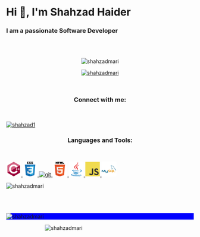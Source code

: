 <h1 align="left">Hi 👋, I'm Shahzad Haider</h1>
<h3 align="left">I am a passionate Software Developer</h3>
<br><br>
<p align="center"> <img src="https://komarev.com/ghpvc/?username=shahzadmari&label=Profile%20views&color=0e75b6&style=flat" alt="shahzadmari" /> </p>

<p align="center"> <a href="https://github.com/ryo-ma/github-profile-trophy"><img src="https://github-profile-trophy.vercel.app/?username=shahzadmari" alt="shahzadmari" /></a> </p>
<br>
<h3 align="center">Connect with me:</h3>
<br>
<p align="left">
<a href="https://instagram.com/shahzad1" target="blank"><img align="center" src="https://raw.githubusercontent.com/rahuldkjain/github-profile-readme-generator/master/src/images/icons/Social/instagram.svg" alt="shahzad1" height="30" width="40" /></a>
</p>

<h3 align="center">Languages and Tools:</h3>
<br>
<p align="left"> <a href="https://www.w3schools.com/cpp/" target="_blank"> <img src="https://raw.githubusercontent.com/devicons/devicon/master/icons/cplusplus/cplusplus-original.svg" alt="cplusplus" width="40" height="40"/> </a> <a href="https://www.w3schools.com/css/" target="_blank"> <img src="https://raw.githubusercontent.com/devicons/devicon/master/icons/css3/css3-original-wordmark.svg" alt="css3" width="40" height="40"/> </a> <a href="https://git-scm.com/" target="_blank"> <img src="https://www.vectorlogo.zone/logos/git-scm/git-scm-icon.svg" alt="git" width="40" height="40"/> </a> <a href="https://www.w3.org/html/" target="_blank"> <img src="https://raw.githubusercontent.com/devicons/devicon/master/icons/html5/html5-original-wordmark.svg" alt="html5" width="40" height="40"/> </a> <a href="https://www.java.com" target="_blank"> <img src="https://raw.githubusercontent.com/devicons/devicon/master/icons/java/java-original.svg" alt="java" width="40" height="40"/> </a> <a href="https://developer.mozilla.org/en-US/docs/Web/JavaScript" target="_blank"> <img src="https://raw.githubusercontent.com/devicons/devicon/master/icons/javascript/javascript-original.svg" alt="javascript" width="40" height="40"/> </a> <a href="https://www.mysql.com/" target="_blank"> <img src="https://raw.githubusercontent.com/devicons/devicon/master/icons/mysql/mysql-original-wordmark.svg" alt="mysql" width="40" height="40"/> </a> </p>

<p><img align="left" src="https://github-readme-stats.vercel.app/api/top-langs?username=shahzadmari&show_icons=true&locale=en&layout=compact" alt="shahzadmari" /></p>
<br><br><br><br>

<p  style="background-color: blue;">&nbsp;<img align="left"  width="400px" src="https://github-readme-stats.vercel.app/api?username=shahzadmari&show_icons=true&locale=en" alt="shahzadmari" /></p>

<p><img align="right" width="400px"  src="https://github-readme-streak-stats.herokuapp.com/?user=shahzadmari&" alt="shahzadmari" /></p>

